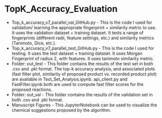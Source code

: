 # TopK_Accuracy_Evaluation

* Top_k_accuracy_v7_parallel_val_GitHub.py - This is the code I used for validation/ learning the appropriate fingerprint + similarity metric to use. It uses the validation dataset + training dataset. It tests a range of fingerprints (different radii, feature settings, etc.) and similarity metrics (Tanimoto, Dice, etc.).
* Top_k_accuracy_v7_parallel_test_GitHub.py - This is the code I used for testing. It uses the test dataset + training dataset. It uses Morgan Fingerprint of radius 2, with features. It uses tanimoto similarity metric.
* Folder: out_test - This folder contains the results of the test set in both .csv and .pkl format. The top-k accuracy analysis, and associated plots (fast filter plot, similarity of proposed product vs. recorded product plot) are available in Test_Set_Analysis.ipynb. api_client.py and FastFilter.ipynb both are used to compute fast filter scores for the proposed reactions.
* Folder: out_val - This folder contains the results of the validation set in both .csv and .pkl format. 
* Manuscript Figures - This JupyterNotebook can be used to visualize the chemical suggestions proposed by the algorithm.
